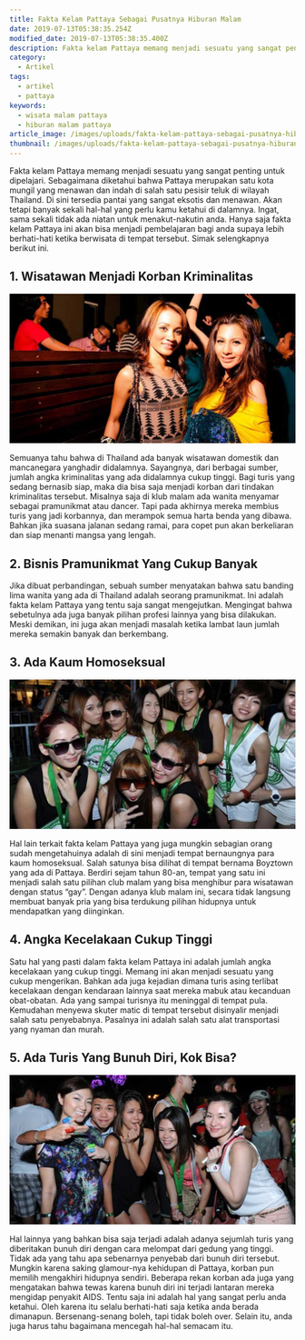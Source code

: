 ```yaml
---
title: Fakta Kelam Pattaya Sebagai Pusatnya Hiburan Malam
date: 2019-07-13T05:38:35.254Z
modified_date: 2019-07-13T05:38:35.400Z
description: Fakta kelam Pattaya memang menjadi sesuatu yang sangat penting untuk dipelajari. Sebagaimana diketahui bahwa Pattaya merupakan satu kota mungil.
category:
  - Artikel
tags:
  - artikel
  - pattaya
keywords:
  - wisata malam pattaya
  - hiburan malam pattaya
article_image: /images/uploads/fakta-kelam-pattaya-sebagai-pusatnya-hiburan-malam-1.jpg
thumbnail: /images/uploads/fakta-kelam-pattaya-sebagai-pusatnya-hiburan-malam-1-011.jpg
---
```

Fakta kelam Pattaya memang menjadi sesuatu yang sangat penting untuk dipelajari. Sebagaimana diketahui bahwa Pattaya merupakan satu kota mungil yang menawan dan indah di salah satu pesisir teluk di wilayah Thailand. Di sini tersedia pantai yang sangat eksotis dan menawan. Akan tetapi banyak sekali hal-hal yang perlu kamu ketahui di dalamnya. Ingat, sama sekali tidak ada niatan untuk menakut-nakutin anda. Hanya saja fakta kelam Pattaya ini akan bisa menjadi pembelajaran bagi anda supaya lebih berhati-hati ketika berwisata di tempat tersebut. Simak selengkapnya berikut ini.



## 1. Wisatawan Menjadi Korban Kriminalitas

![Fakta Kelam Pattaya Sebagai Pusatnya Hiburan Malam](/images/uploads/fakta-kelam-pattaya-sebagai-pusatnya-hiburan-malam-3.jpg)

Semuanya tahu bahwa di Thailand ada banyak wisatawan domestik dan mancanegara yanghadir didalamnya. Sayangnya, dari berbagai sumber, jumlah angka kriminalitas yang ada didalamnya cukup tinggi. Bagi turis yang sedang bernasib siap, maka dia bisa saja menjadi korban dari tindakan kriminalitas tersebut. Misalnya saja di klub malam ada wanita menyamar sebagai pramunikmat atau dancer. Tapi pada akhirnya mereka membius turis yang jadi korbannya, dan merampok semua harta benda yang dibawa. Bahkan jika suasana jalanan sedang ramai, para copet pun akan berkeliaran dan siap menanti mangsa yang lengah.



## 2.  Bisnis Pramunikmat Yang Cukup Banyak

Jika dibuat perbandingan, sebuah sumber menyatakan bahwa satu banding lima wanita  yang ada di Thailand adalah seorang pramunikmat. Ini adalah fakta kelam Pattaya yang tentu saja sangat mengejutkan. Mengingat bahwa sebetulnya ada juga banyak pilihan profesi lainnya yang bisa dilakukan. Meski demikan, ini juga akan menjadi masalah ketika lambat laun jumlah mereka semakin banyak dan berkembang.



## 3. Ada Kaum Homoseksual

![Fakta Kelam Pattaya Sebagai Pusatnya Hiburan Malam](/images/uploads/fakta-kelam-pattaya-sebagai-pusatnya-hiburan-malam-2.jpg)

Hal lain terkait fakta kelam Pattaya yang juga mungkin sebagian orang sudah mengetahuinya adalah di sini menjadi tempat bernaungnya para kaum homoseksual. Salah satunya bisa dilihat di tempat bernama Boyztown yang ada di Pattaya. Berdiri sejam tahun 80-an, tempat yang satu ini menjadi salah satu pilihan club malam yang bisa menghibur para wisatawan dengan status “gay”. Dengan adanya klub malam ini, secara tidak langsung membuat banyak pria yang bisa terdukung pilihan hidupnya untuk mendapatkan yang diinginkan. 



## 4. Angka Kecelakaan Cukup Tinggi

Satu hal yang pasti dalam fakta kelam Pattaya ini adalah jumlah angka kecelakaan yang cukup tinggi. Memang ini akan menjadi sesuatu yang cukup mengerikan. Bahkan ada juga kejadian dimana turis asing terlibat kecelakaan dengan kendaraan lainnya saat mereka mabuk atau kecanduan obat-obatan. Ada yang sampai turisnya itu meninggal di tempat pula. Kemudahan menyewa skuter matic di tempat tersebut disinyalir menjadi salah satu penyebabnya. Pasalnya ini adalah salah satu alat transportasi yang nyaman dan murah.



## 5. Ada Turis Yang Bunuh Diri, Kok Bisa?

![Fakta Kelam Pattaya Sebagai Pusatnya Hiburan Malam](/images/uploads/fakta-kelam-pattaya-sebagai-pusatnya-hiburan-malam-1.jpg)

Hal lainnya yang bahkan bisa saja terjadi adalah adanya sejumlah turis yang diberitakan bunuh diri dengan cara melompat dari gedung yang tinggi. Tidak ada yang tahu apa sebenarnya penyebab dari bunuh diri tersebut. Mungkin karena saking glamour-nya kehidupan di Pattaya, korban pun memilih mengakhiri hidupnya sendiri. Beberapa rekan korban ada juga yang mengatakan bahwa tewas karena bunuh diri ini terjadi lantaran mereka mengidap penyakit AIDS. Tentu saja ini adalah hal yang sangat perlu anda ketahui. Oleh karena itu selalu berhati-hati saja ketika anda berada dimanapun. Bersenang-senang boleh, tapi tidak boleh over. Selain itu, anda juga harus tahu bagaimana mencegah hal-hal semacam itu.
